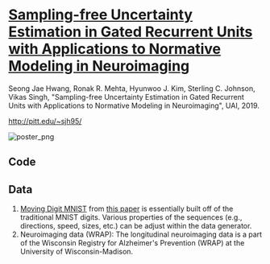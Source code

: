 # [Sampling-free Uncertainty Estimation in Gated Recurrent Units with Applications to Normative Modeling in Neuroimaging](http://pitt.edu/~sjh95/publication/uai2019_sjh.pdf)

Seong Jae Hwang, Ronak R. Mehta, Hyunwoo J. Kim, Sterling C. Johnson, Vikas Singh, "Sampling-free Uncertainty Estimation in Gated Recurrent Units with Applications to Normative Modeling in Neuroimaging", UAI, 2019.

http://pitt.edu/~sjh95/

![poster_png](https://user-images.githubusercontent.com/18518338/120381718-cd770100-c2f0-11eb-8672-746c1a5efd04.png)


## Code


## Data
1. [Moving Digit MNIST](http://www.cs.toronto.edu/~nitish/unsupervised_video/) from [this paper](http://www.cs.toronto.edu/~nitish/unsup_video.pdf) is essentially built off of the traditional MNIST digits. Various properties of the sequences (e.g., directions, speed, sizes, etc.) can be adjust within the data generator.
3. Neuroimaging data (WRAP): The longitudinal neuroimaging data is a part of the Wisconsin Registry for Alzheimer's Prevention (WRAP) at the University of Wisconsin-Madison.

